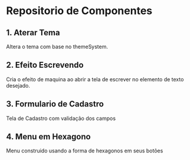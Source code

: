 # Repositorio de Componentes

## 1. Aterar Tema
  Altera o tema com base no themeSystem.

## 2. Efeito Escrevendo
  Cria o efeito de maquina ao abrir a tela de escrever no elemento de texto desejado.

## 3. Formulario de Cadastro
  Tela de Cadastro com validação dos campos

## 4. Menu em Hexagono
  Menu construido usando a forma de hexagonos em seus botões